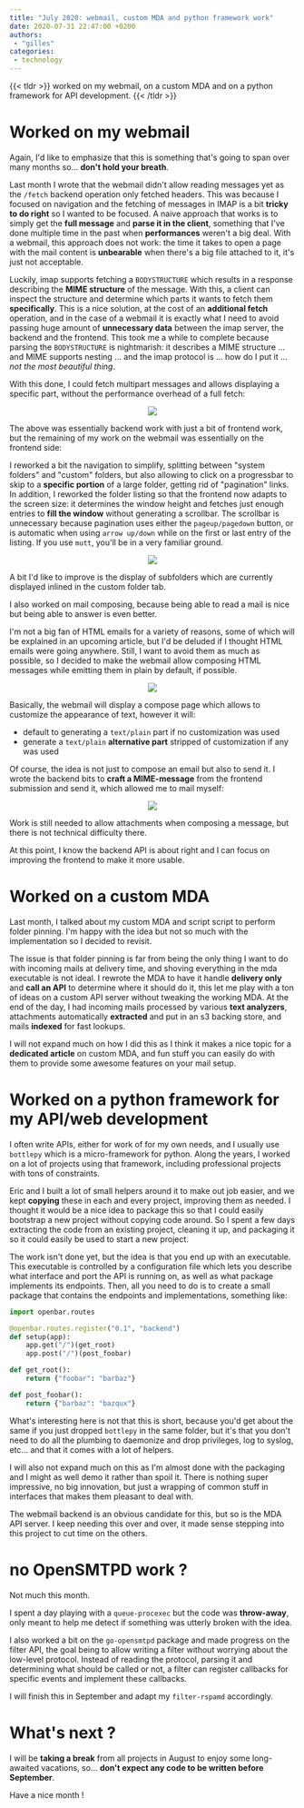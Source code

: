 ```yaml
---
title: "July 2020: webmail, custom MDA and python framework work"
date: 2020-07-31 22:47:00 +0200
authors:
 - "gilles"
categories:
 - technology
---
```


{{< tldr >}}
worked on my webmail,
on a custom MDA and on a python framework for API development.
{{< /tldr >}}


# Worked on my webmail

Again,
I'd like to emphasize that this is something that's going to span over many months so...
**don't hold your breath**.

Last month I wrote that the webmail didn't allow reading messages yet as the `/fetch` backend operation only fetched headers.
This was because I focused on navigation and the fetching of messages in IMAP is a bit **tricky to do right** so I wanted to be focused.
A naive approach that works is to simply get the **full message** and **parse it in the client**,
something that I've done multiple time in the past when **performances** weren't a big deal.
With a webmail, this approach does not work:
the time it takes to open a page with the mail content is **unbearable** when there's a big file attached to it,
it's just not acceptable.

Luckily,
imap supports fetching a `BODYSTRUCTURE` which results in a response describing the **MIME structure** of the message.
With this, a client can inspect the structure and determine which parts it wants to fetch them **specifically**.
This is a nice solution,
at the cost of an **additional fetch** operation,
and in the case of a webmail it is exactly what I need to avoid passing huge amount of **unnecessary data** between the imap server,
the backend and the frontend.
This took me a while to complete because parsing the `BODYSTRUCTURE` is nightmarish:
it describes a MIME structure ... and MIME supports nesting ... and the imap protocol is ...
how do I put it ...
*not the most beautiful thing*.

With this done,
I could fetch multipart messages and allows displaying a specific part,
without the performance overhead of a full fetch:
<center>
	<img src="2020-07-31-webmail-multipart.png" />
</center>

The above was essentially backend work with just a bit of frontend work,
but the remaining of my work on the webmail was essentially on the frontend side:

I reworked a bit the navigation to simplify,
splitting between "system folders" and "custom" folders,
but also allowing to click on a progressbar to skip to a **specific portion** of a large folder,
getting rid of "pagination" links.
In addition,
I reworked the folder listing so that the frontend now adapts to the screen size:
it determines the window height and fetches just enough entries to **fill the window** without generating a scrollbar.
The scrollbar is unnecessary because pagination uses either the `pageup/pagedown` button,
or is automatic when using `arrow up/down` while on the first or last entry of the listing.
If you use `mutt`, you'll be in a very familiar ground.

<center>
	<img src="2020-07-31-webmail-listing.png" />
</center>

A bit I'd like to improve is the display of subfolders which are currently displayed inlined in the custom folder tab.

I also worked on mail composing,
because being able to read a mail is nice but being able to answer is even better.

I'm not a big fan of HTML emails for a variety of reasons,
some of which will be explained in an upcoming article,
but I'd be deluded if I thought HTML emails were going anywhere.
Still,
I want to avoid them as much as possible,
so I decided to make the webmail allow composing HTML messages while emitting them in plain by default,
if possible.

<center>
	<img src="2020-07-31-webmail-compose.png" />
</center>

Basically, the webmail will display a compose page which allows to customize the appearance of text,
however it will:

- default to generating a `text/plain` part if no customization was used
- generate a `text/plain` **alternative part** stripped of customization if any was used

Of course, the idea is not just to compose an email but also to send it.
I wrote the backend bits to **craft a MIME-message** from the frontend submission and send it,
which allowed me to mail myself:

<center>
	<img src="2020-07-31-webmail-sent.png" />
</center>

Work is still needed to allow attachments when composing a message,
but there is not technical difficulty there.

At this point,
I know the backend API is about right and I can focus on improving the frontend to make it more usable.


# Worked on a custom MDA

Last month,
I talked about my custom MDA and script script to perform folder pinning.
I'm happy with the idea but not so much with the implementation so I decided to revisit.

The issue is that folder pinning is far from being the only thing I want to do with incoming mails at delivery time,
and shoving everything in the mda executable is not ideal.
I rewrote the MDA to have it handle **delivery only** and **call an API** to determine where it should do it,
this let me play with a ton of ideas on a custom API server without tweaking the working MDA.
At the end of the day,
I had incoming mails processed by various **text analyzers**,
attachments automatically **extracted** and put in an s3 backing store,
and mails **indexed** for fast lookups.

I will not expand much on how I did this as I think it makes a nice topic for a **dedicated article** on custom MDA,
and fun stuff you can easily do with them to provide some awesome features on your mail setup.


# Worked on a python framework for my API/web development

I often write APIs, either for work of for my own needs, and I usually use `bottlepy` which is a micro-framework for python.
Along the years,
I worked on a lot of projects using that framework,
including professional projects with tons of constraints.

Eric and I built a lot of small helpers around it to make out job easier,
and we kept **copying** these in each and every project,
improving them as needed.
I thought it would be a nice idea to package this so that I could easily bootstrap a new project without copying code around.
So I spent a few days extracting the code from an existing project,
cleaning it up,
and packaging it so it could easily be used to start a new project.

The work isn't done yet, but the idea is that you end up with an executable.
This executable is controlled by a configuration file which lets you describe what interface and port the API is running on,
as well as what package implements its endpoints.
Then, all you need to do is to create a small package that contains the endpoints and implementations,
something like:

```python
import openbar.routes

@openbar.routes.register("0.1", "backend")
def setup(app):
    app.get("/")(get_root)
    app.post("/")(post_foobar)

def get_root():
    return {"foobar": "barbaz"}

def post_foobar():
    return {"barbaz": "bazqux"}
```

What's interesting here is not that this is short,
because you'd get about the same if you just dropped `bottlepy` in the same folder,
but it's that you don't need to do all the plumbing to daemonize and drop privileges,
log to syslog,
etc...
and that it comes with a lot of helpers.

I will also not expand much on this as I'm almost done with the packaging and I might as well demo it rather than spoil it.
There is nothing super impressive,
no big innovation,
but just a wrapping of common stuff in interfaces that makes them pleasant to deal with.

The webmail backend is an obvious candidate for this,
but so is the MDA API server.
I keep needing this over and over,
it made sense stepping into this project to cut time on the others.


# no OpenSMTPD work ?

Not much this month.

I spent a day playing with a `queue-procexec` but the code was **throw-away**,
only meant to help me detect if something was utterly broken with the idea.

I also worked a bit on the `go-opensmtpd` package and made progress on the filter API,
the goal being to allow writing a filter without worrying about the low-level protocol.
Instead of reading the protocol, parsing it and determining what should be called or not,
a filter can register callbacks for specific events and implement these callbacks.

I will finish this in September and adapt my `filter-rspamd` accordingly.


# What's next ?

I will be **taking a break** from all projects in August to enjoy some long-awaited vacations,
so... **don't expect any code to be written before September**.

Have a nice month !

